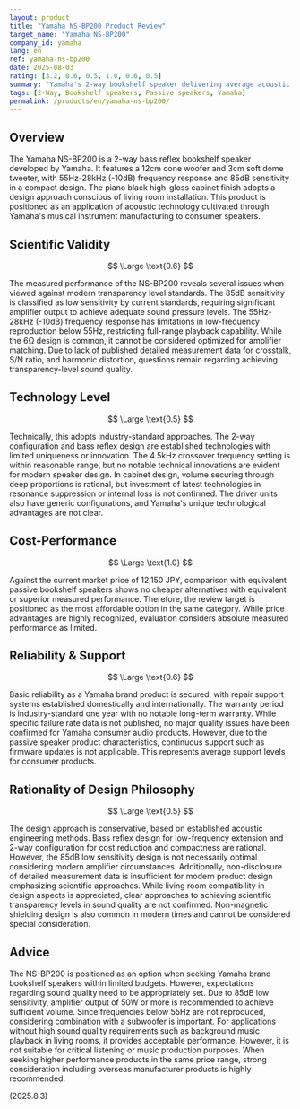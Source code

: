```yaml
---
layout: product
title: "Yamaha NS-BP200 Product Review"
target_name: "Yamaha NS-BP200"
company_id: yamaha
lang: en
ref: yamaha-ns-bp200
date: 2025-08-03
rating: [3.2, 0.6, 0.5, 1.0, 0.6, 0.5]
summary: "Yamaha's 2-way bookshelf speaker delivering average acoustic performance with 85dB low sensitivity and 6Ω design at an affordable price point."
tags: [2-Way, Bookshelf speakers, Passive speakers, Yamaha]
permalink: /products/en/yamaha-ns-bp200/
---
```

## Overview

The Yamaha NS-BP200 is a 2-way bass reflex bookshelf speaker developed by Yamaha. It features a 12cm cone woofer and 3cm soft dome tweeter, with 55Hz-28kHz (-10dB) frequency response and 85dB sensitivity in a compact design. The piano black high-gloss cabinet finish adopts a design approach conscious of living room installation. This product is positioned as an application of acoustic technology cultivated through Yamaha's musical instrument manufacturing to consumer speakers.

## Scientific Validity

$$ \Large \text{0.6} $$

The measured performance of the NS-BP200 reveals several issues when viewed against modern transparency level standards. The 85dB sensitivity is classified as low sensitivity by current standards, requiring significant amplifier output to achieve adequate sound pressure levels. The 55Hz-28kHz (-10dB) frequency response has limitations in low-frequency reproduction below 55Hz, restricting full-range playback capability. While the 6Ω design is common, it cannot be considered optimized for amplifier matching. Due to lack of published detailed measurement data for crosstalk, S/N ratio, and harmonic distortion, questions remain regarding achieving transparency-level sound quality.

## Technology Level

$$ \Large \text{0.5} $$

Technically, this adopts industry-standard approaches. The 2-way configuration and bass reflex design are established technologies with limited uniqueness or innovation. The 4.5kHz crossover frequency setting is within reasonable range, but no notable technical innovations are evident for modern speaker design. In cabinet design, volume securing through deep proportions is rational, but investment of latest technologies in resonance suppression or internal loss is not confirmed. The driver units also have generic configurations, and Yamaha's unique technological advantages are not clear.

## Cost-Performance

$$ \Large \text{1.0} $$

Against the current market price of 12,150 JPY, comparison with equivalent passive bookshelf speakers shows no cheaper alternatives with equivalent or superior measured performance. Therefore, the review target is positioned as the most affordable option in the same category. While price advantages are highly recognized, evaluation considers absolute measured performance as limited.

## Reliability & Support

$$ \Large \text{0.6} $$

Basic reliability as a Yamaha brand product is secured, with repair support systems established domestically and internationally. The warranty period is industry-standard one year with no notable long-term warranty. While specific failure rate data is not published, no major quality issues have been confirmed for Yamaha consumer audio products. However, due to the passive speaker product characteristics, continuous support such as firmware updates is not applicable. This represents average support levels for consumer products.

## Rationality of Design Philosophy

$$ \Large \text{0.5} $$

The design approach is conservative, based on established acoustic engineering methods. Bass reflex design for low-frequency extension and 2-way configuration for cost reduction and compactness are rational. However, the 85dB low sensitivity design is not necessarily optimal considering modern amplifier circumstances. Additionally, non-disclosure of detailed measurement data is insufficient for modern product design emphasizing scientific approaches. While living room compatibility in design aspects is appreciated, clear approaches to achieving scientific transparency levels in sound quality are not confirmed. Non-magnetic shielding design is also common in modern times and cannot be considered special consideration.

## Advice

The NS-BP200 is positioned as an option when seeking Yamaha brand bookshelf speakers within limited budgets. However, expectations regarding sound quality need to be appropriately set. Due to 85dB low sensitivity, amplifier output of 50W or more is recommended to achieve sufficient volume. Since frequencies below 55Hz are not reproduced, considering combination with a subwoofer is important. For applications without high sound quality requirements such as background music playback in living rooms, it provides acceptable performance. However, it is not suitable for critical listening or music production purposes. When seeking higher performance products in the same price range, strong consideration including overseas manufacturer products is highly recommended.

(2025.8.3)
